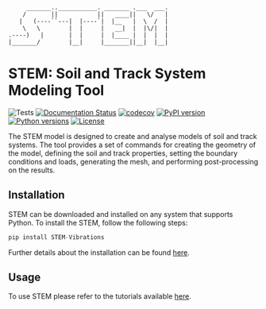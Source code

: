 ```
     _______..___________. _______ .___  ___.
    /       ||           ||   ____||   \/   |
   |   (----``---|  |----`|  |__   |  \  /  |
    \   \        |  |     |   __|  |  |\/|  |
.----)   |       |  |     |  |____ |  |  |  |
|_______/        |__|     |_______||__|  |__|

```

# STEM: Soil and Track System Modeling Tool

![Tests](https://github.com/StemVibrations/STEM/actions/workflows/tests.yml/badge.svg)
[![Documentation Status](https://readthedocs.org/projects/stemvibrations/badge/?version=latest)](https://stemvibrations.readthedocs.io/)
[![codecov](https://codecov.io/gh/stemvibrations/stem/graph/badge.svg?token=0DMYCZF4BU)](https://codecov.io/gh/stemvibrations/stem)
[![PyPI version](https://img.shields.io/pypi/v/STEM-Vibrations.svg)](https://pypi.org/project/STEM-Vibrations/)
[![Python versions](https://img.shields.io/pypi/pyversions/STEM-Vibrations.svg)](https://pypi.org/project/STEM-Vibrations/)
[![License](https://img.shields.io/pypi/l/STEM-Vibrations.svg)](https://pypi.org/project/STEM-Vibrations/)

The STEM model is designed to create and analyse models of soil and track systems.
The tool provides a set of commands for creating the geometry of the model, defining the soil and track properties, setting the boundary conditions and loads, generating the mesh, and performing post-processing on the results.

## Installation

STEM can be downloaded and installed on any system that supports Python.
To install the STEM, follow the following steps:

```python
pip install STEM-Vibrations
```

Further details about the installation can be found [here](https://stemvibrations.readthedocs.io/latest/installation.html#).

## Usage

To use STEM please refer to the tutorials available [here](https://stemvibrations.readthedocs.io/latest/#tutorials).
